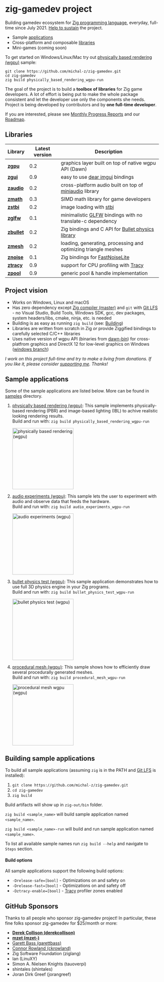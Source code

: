 # zig-gamedev project

Building gamedev ecosystem for [Zig programming language](https://ziglang.org/), everyday, full-time since July 2021. [Help to sustain](https://github.com/sponsors/michal-z) the project.

* Sample [applications](#sample-applications)
* Cross-platform and composable [libraries](#libraries)
* Mini-games (coming soon)

To get started on Windows/Linux/Mac try out [physically based rendering (wgpu)](https://github.com/michal-z/zig-gamedev/tree/main/samples/physically_based_rendering_wgpu) sample:
```
git clone https://github.com/michal-z/zig-gamedev.git
cd zig-gamedev
zig build physically_based_rendering_wgpu-run
```

The goal of the project is to build a **toolbox of libraries** for Zig game developers. A lot of effort is being put to make the whole package consistent and let the developer use only the components she needs. Project is being developed by contributors and by **one full-time developer**.

If you are interested, please see [Monthly Progress Reports](https://github.com/michal-z/zig-gamedev/wiki/Progress-Reports) and our [Roadmap](https://github.com/michal-z/zig-gamedev/wiki/Roadmap).

## Libraries
Library | Latest version | Description
------- | --------- | ---------------
**[zgpu](libs/zgpu)** | 0.2 | graphics layer built on top of native wgpu API (Dawn) |
**[zgui](libs/zgui)** | 0.9 | easy to use [dear imgui](https://github.com/ocornut/imgui) bindings
**[zaudio](libs/zaudio)** | 0.2 | cross-platform audio built on top of [miniaudio](https://github.com/mackron/miniaudio) library
**[zmath](libs/zmath)** | 0.3 | SIMD math library for game developers
**[zstbi](libs/zstbi)** | 0.2 | image loading with [stbi](https://github.com/nothings/stb)
**[zglfw](libs/zglfw)** | 0.1 | minimalistic [GLFW](https://github.com/glfw/glfw) bindings with no translate-c dependency
**[zbullet](libs/zbullet)** | 0.2 | Zig bindings and C API for [Bullet physics library](https://github.com/bulletphysics/bullet3)
**[zmesh](libs/zmesh)** | 0.2 | loading, generating, processing and optimizing triangle meshes
**[znoise](libs/znoise)** | 0.1 | Zig bindings for [FastNoiseLite](https://github.com/Auburn/FastNoiseLite)
**[ztracy](libs/ztracy)** | 0.9 | support for CPU profiling with [Tracy](https://github.com/wolfpld/tracy)
**[zpool](libs/zpool)** | 0.9 | generic pool & handle implementation

## Project vision
* Works on Windows, Linux and macOS
* Has zero dependency except [Zig compiler (master)](https://ziglang.org/download/) and `git` with [Git LFS](https://git-lfs.github.com/) - no Visual Studio, Build Tools, Windows SDK, gcc, dev packages, system headers/libs, cmake, ninja, etc. is needed
* Building is as easy as running `zig build` (see: [Building](#building-sample-applications))
* Libraries are written from scratch in Zig *or* provide Ziggified bindings to carefully selected C/C++ libraries
* Uses native version of wgpu API (binaries from [dawn-bin](https://github.com/michal-z/dawn-bin)) for cross-platfrom graphics and DirectX 12 for low-level graphics on Windows ([windows branch](https://github.com/michal-z/zig-gamedev/tree/windows))

*I work on this project full-time and try to make a living from donations. If you like it, please consider [supporting me](https://github.com/sponsors/michal-z). Thanks!*

## Sample applications

Some of the sample applications are listed below. More can be found in [samples](samples/) directory.

1. [physically based rendering (wgpu)](samples/physically_based_rendering_wgpu): This sample implements physically-based rendering (PBR) and image-based lighting (IBL) to achive realistic looking rendering results.<br />Build and run with: `zig build physically_based_rendering_wgpu-run`

    <a href="samples/physically_based_rendering_wgpu"><img src="samples/physically_based_rendering_wgpu/screenshot0.jpg" alt="physically based rendering (wgpu)" height="200"></a>

1. [audio experiments (wgpu)](samples/audio_experiments_wgpu): This sample lets the user to experiment with audio and observe data that feeds the hardware.<br />Build and run with: `zig build audio_experiments_wgpu-run`

    <a href="samples/audio_experiments_wgpu"><img src="samples/audio_experiments_wgpu/screenshot.png" alt="audio experiments (wgpu)" height="200"></a>

1. [bullet physics test (wgpu)](samples/bullet_physics_test_wgpu): This sample application demonstrates how to use full 3D physics engine in your Zig programs.<br />Build and run with: `zig build bullet_physics_test_wgpu-run`

    <a href="samples/bullet_physics_test_wgpu"><img src="samples/bullet_physics_test_wgpu/screenshot.jpg" alt="bullet physics test (wgpu)" height="200"></a>

1. [procedural mesh (wgpu)](samples/procedural_mesh_wgpu): This sample shows how to efficiently draw several procedurally generated meshes.<br />Build and run with: `zig build procedural_mesh_wgpu-run`

    <a href="samples/procedural_mesh_wgpu"><img src="samples/procedural_mesh_wgpu/screenshot.png" alt="procedural mesh wgpu (wgpu)" height="200"></a>

## Building sample applications

To build all sample applications (assuming `zig` is in the PATH and [Git LFS](https://git-lfs.github.com/) is installed):

1. `git clone https://github.com/michal-z/zig-gamedev.git`
1. `cd zig-gamedev`
1. `zig build`

Build artifacts will show up in `zig-out/bin` folder.

`zig build <sample_name>` will build sample application named `<sample_name>`.

`zig build <sample_name>-run` will build and run sample application named `<sample_name>`.

To list all available sample names run `zig build --help` and navigate to `Steps` section.

#### Build options

All sample applications support the following build options:

* `-Drelease-safe=[bool]` - Optimizations on and safety on
* `-Drelease-fast=[bool]` - Optimizations on and safety off
* `-Dztracy-enable=[bool]` - [Tracy](https://github.com/wolfpld/tracy) profiler zones enabled

## GitHub Sponsors
Thanks to all people who sponsor zig-gamedev project! In particular, these fine folks sponsor zig-gamedev for $25/month or more:
* **[Derek Collison (derekcollison)](https://github.com/derekcollison)**
* **[mzet (mzet-)](https://github.com/mzet-)**
* [Garett Bass (garettbass)](https://github.com/garettbass)
* [Connor Rowland (ckrowland)](https://github.com/ckrowland)
* Zig Software Foundation (ziglang)
* Ian (LinuXY)
* Simon A. Nielsen Knights (tauoverpi)
* shintales (shintales)
* Joran Dirk Greef (jorangreef)

